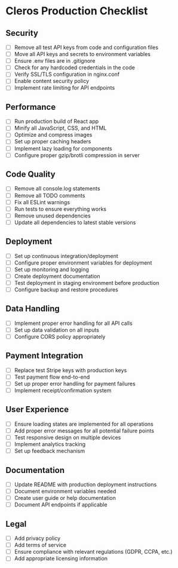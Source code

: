 # Cleros Production Checklist

## Security

- [ ] Remove all test API keys from code and configuration files
- [ ] Move all API keys and secrets to environment variables
- [ ] Ensure .env files are in .gitignore
- [ ] Check for any hardcoded credentials in the code
- [ ] Verify SSL/TLS configuration in nginx.conf
- [ ] Enable content security policy
- [ ] Implement rate limiting for API endpoints

## Performance

- [ ] Run production build of React app
- [ ] Minify all JavaScript, CSS, and HTML
- [ ] Optimize and compress images
- [ ] Set up proper caching headers
- [ ] Implement lazy loading for components
- [ ] Configure proper gzip/brotli compression in server

## Code Quality

- [ ] Remove all console.log statements
- [ ] Remove all TODO comments
- [ ] Fix all ESLint warnings
- [ ] Run tests to ensure everything works
- [ ] Remove unused dependencies
- [ ] Update all dependencies to latest stable versions

## Deployment

- [ ] Set up continuous integration/deployment
- [ ] Configure proper environment variables for deployment
- [ ] Set up monitoring and logging
- [ ] Create deployment documentation
- [ ] Test deployment in staging environment before production
- [ ] Configure backup and restore procedures

## Data Handling

- [ ] Implement proper error handling for all API calls
- [ ] Set up data validation on all inputs
- [ ] Configure CORS policy appropriately

## Payment Integration

- [ ] Replace test Stripe keys with production keys
- [ ] Test payment flow end-to-end
- [ ] Set up proper error handling for payment failures
- [ ] Implement receipt/confirmation system

## User Experience

- [ ] Ensure loading states are implemented for all operations
- [ ] Add proper error messages for all potential failure points
- [ ] Test responsive design on multiple devices
- [ ] Implement analytics tracking
- [ ] Set up feedback mechanism

## Documentation

- [ ] Update README with production deployment instructions
- [ ] Document environment variables needed
- [ ] Create user guide or help documentation
- [ ] Document API endpoints if applicable

## Legal

- [ ] Add privacy policy
- [ ] Add terms of service
- [ ] Ensure compliance with relevant regulations (GDPR, CCPA, etc.)
- [ ] Add appropriate licensing information 